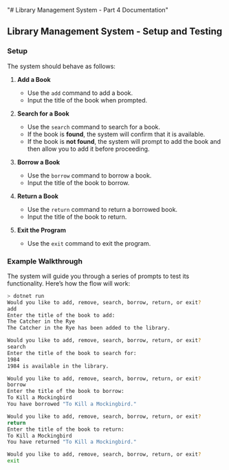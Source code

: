 "# Library Management System - Part 4 Documentation"
## Library Management System - Setup and Testing

### Setup

The system should behave as follows:

1. **Add a Book**
   - Use the `add` command to add a book.
   - Input the title of the book when prompted.

2. **Search for a Book**
   - Use the `search` command to search for a book.
   - If the book is **found**, the system will confirm that it is available.
   - If the book is **not found**, the system will prompt to add the book and then allow you to add it before proceeding.

3. **Borrow a Book**
   - Use the `borrow` command to borrow a book.
   - Input the title of the book to borrow.

4. **Return a Book**
   - Use the `return` command to return a borrowed book.
   - Input the title of the book to return.

5. **Exit the Program**
   - Use the `exit` command to exit the program.

### Example Walkthrough

The system will guide you through a series of prompts to test its functionality. Here’s how the flow will work:

```bash
> dotnet run
Would you like to add, remove, search, borrow, return, or exit?
add
Enter the title of the book to add:
The Catcher in the Rye
The Catcher in the Rye has been added to the library.

Would you like to add, remove, search, borrow, return, or exit?
search
Enter the title of the book to search for:
1984
1984 is available in the library.

Would you like to add, remove, search, borrow, return, or exit?
borrow
Enter the title of the book to borrow:
To Kill a Mockingbird
You have borrowed "To Kill a Mockingbird."

Would you like to add, remove, search, borrow, return, or exit?
return
Enter the title of the book to return:
To Kill a Mockingbird
You have returned "To Kill a Mockingbird."

Would you like to add, remove, search, borrow, return, or exit?
exit
